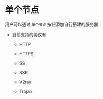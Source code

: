 # 单个节点

用户可以通过 `单个节点` 按钮添加自行搭建的服务器

- 目前支持的协议有

  - HTTP
  
  - HTTPS
  
  - SS
  
  - SSR
  
  - V2ray
  
  - Trojan
